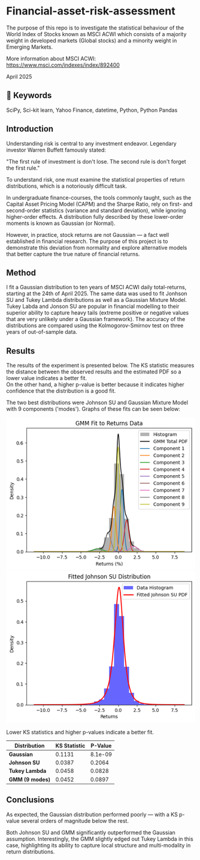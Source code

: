 # Financial-asset-risk-assessment


The purpose of this repo is to investigate the statistical behaviour of the World Index of Stocks known as MSCI ACWI which
consists of a majority weight in developed markets (Global stocks) and a minority weight in Emerging Markets. 

More information about MSCI ACWI: https://www.msci.com/indexes/index/892400

April 2025

## 🔑 Keywords 

SciPy, Sci-kit learn, Yahoo Finance, datetime, Python, Python Pandas

## Introduction

Understanding risk is central to any investment endeavor. Legendary investor Warren Buffett famously stated:

"The first rule of investment is don't lose. The second rule is don't forget the first rule."

To understand risk, one must examine the statistical properties of return distributions, which is a notoriously difficult task.

In undergraduate finance-courses, the tools commonly taught, such as the Capital Asset Pricing Model (CAPM) and the Sharpe Ratio, rely on first- and second-order statistics (variance and standard deviation), while ignoring higher-order effects. A distribution fully described by these lower-order moments is known as Gaussian (or Normal).

However, in practice, stock returns are not Gaussian — a fact well established in financial research.
The purpose of this project is to demonstrate this deviation from normality and explore alternative models that better capture the true nature of financial returns.

## Method

I fit a Gaussian distribution to ten years of MSCI ACWI daily total-returns, starting at the 24th of April 2025. The same data was used to fit Jonhson SU and Tukey Lambda distributions as well as a Gaussian Mixture Model. Tukey Labda and Jonson SU are popular in financial modelling to their superior ability to capture heavy tails (extreme positive or negative values that are very unlikely under a Gaussian framework). The accuracy of the distributions are compared using the Kolmogorov-Smirnov test on three years of out-of-sample data.


## Results 

The results of the experiment is presented below. The KS statistic measures the distance between the observed results and the estimated PDF so a lower value indicates a better fit.  
On the other hand, a higher p-value is better because it indicates higher confidence that the distribution is a good fit.

The two best distributions were Johnson SU and Gaussian Mixture Model with 9 components ('modes'). Graphs of these fits can be seen below:

![Fitted GMM distribution](images/GMM.png)
![Fitted Johnson SU distribution](images/johnsonsu.png)

Lower KS statistics and higher p-values indicate a better fit.


| Distribution         | KS Statistic | P-Value     |
|----------------------|--------------|-------------|
| **Gaussian**         | 0.1131       | 8.1e-09     |
| **Johnson SU**       | 0.0387       | 0.2064      |
| **Tukey Lambda**     | 0.0458       | 0.0828      |
| **GMM (9 modes)**    | 0.0452       | 0.0897      |
 
## Conclusions

As expected, the Gaussian distribution performed poorly — with a KS p-value several orders of magnitude below the rest.

Both Johnson SU and GMM significantly outperformed the Gaussian assumption. Interestingly, the GMM slightly edged out Tukey Lambda in this case, highlighting its ability to capture local structure and multi-modality in return distributions.


